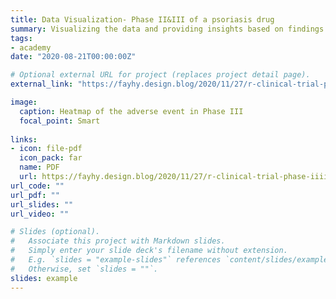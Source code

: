 ```yaml
---
title: Data Visualization- Phase II&III of a psoriasis drug
summary: Visualizing the data and providing insights based on findings. The ppt shows the differences between Phase II & III clinical trials of a psoriasis drug. We used R for all analyses. This project won the outstanding completion of the 2020 UConn Summer Academy. 
tags:
- academy
date: "2020-08-21T00:00:00Z"

# Optional external URL for project (replaces project detail page).
external_link: "https://fayhy.design.blog/2020/11/27/r-clinical-trial-phase-iiiii-of-a-psoriasis-drug/"

image:
  caption: Heatmap of the adverse event in Phase III
  focal_point: Smart
  
links:
- icon: file-pdf
  icon_pack: far
  name: PDF
  url: https://fayhy.design.blog/2020/11/27/r-clinical-trial-phase-iiiii-of-a-psoriasis-drug/
url_code: ""
url_pdf: ""
url_slides: ""
url_video: ""

# Slides (optional).
#   Associate this project with Markdown slides.
#   Simply enter your slide deck's filename without extension.
#   E.g. `slides = "example-slides"` references `content/slides/example-slides.md`.
#   Otherwise, set `slides = ""`.
slides: example
---
```

